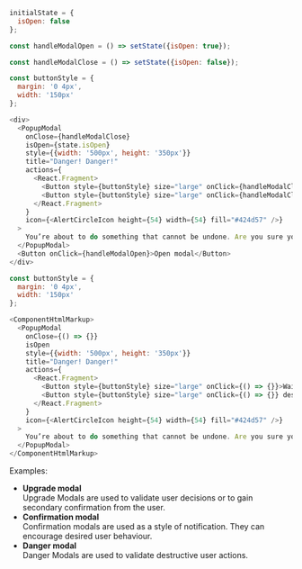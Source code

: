 ```js
initialState = {
  isOpen: false
};

const handleModalOpen = () => setState({isOpen: true});

const handleModalClose = () => setState({isOpen: false});

const buttonStyle = {
  margin: '0 4px',
  width: '150px'
};

<div>
  <PopupModal
    onClose={handleModalClose}
    isOpen={state.isOpen}
    style={{width: '500px', height: '350px'}}
    title="Danger! Danger!"
    actions={
      <React.Fragment>
        <Button style={buttonStyle} size="large" onClick={handleModalClose}>Wait, go back</Button>
        <Button style={buttonStyle} size="large" onClick={handleModalClose} destructive>Yes, delete</Button>
      </React.Fragment>
    }
    icon={<AlertCircleIcon height={54} width={54} fill="#424d57" />}
  >
    You’re about to do something that cannot be undone. Are you sure you want to continue?
  </PopupModal>
  <Button onClick={handleModalOpen}>Open modal</Button>
</div>
```
```js noeditor
const buttonStyle = {
  margin: '0 4px',
  width: '150px'
};

<ComponentHtmlMarkup>
  <PopupModal
    onClose={() => {}}
    isOpen
    style={{width: '500px', height: '350px'}}
    title="Danger! Danger!"
    actions={
      <React.Fragment>
        <Button style={buttonStyle} size="large" onClick={() => {}}>Wait, go back</Button>
        <Button style={buttonStyle} size="large" onClick={() => {}} destructive>Yes, delete</Button>
      </React.Fragment>
    }
    icon={<AlertCircleIcon height={54} width={54} fill="#424d57" />}
  >
    You’re about to do something that cannot be undone. Are you sure you want to continue?
  </PopupModal>
</ComponentHtmlMarkup>
```

Examples:
<ul>
  <li>
    <b>Upgrade modal</b><br />
    Upgrade Modals are used to validate user decisions or to gain secondary confirmation from the user.
  </li>
  <li>
    <b>Confirmation modal</b><br />
    Confirmation modals are used as a style of notification. They can encourage desired user behaviour. 
  </li>
  <li>
    <b>Danger modal</b><br />
    Danger Modals are used to validate destructive user actions.
  </li>
</ul>
